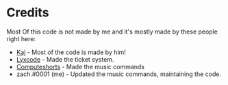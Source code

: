 # Credits

Most Of this code is not made by me and it's mostly made by these people right here:

- [Kaj](https://www.youtube.com/channel/UCFKUcd-SVL0CneGDZ7AbKQw) - Most of the code is made by him!
- [Lyxcode](https://www.youtube.com/c/Lyxcode) - Made the ticket system.
- [Computeshorts](https://www.youtube.com/c/Computeshorts) - Made the music commands
- zach.#0001 (me) - Updated the music commands, maintaining the code.